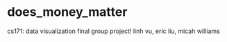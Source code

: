 # does_money_matter
cs171: data visualization 
final group project!
linh vu, eric liu, micah williams
